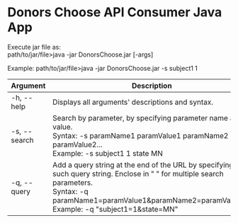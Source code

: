 # Donors Choose API Consumer Java App
Execute jar file as:  
path/to/jar/file>java -jar DonorsChoose.jar [-args]

Example: 
path/to/jar/file>java -jar DonorsChoose.jar -s subject1 1

Argument   | Description
-----------|----------------
-h, --help | Displays all arguments' descriptions and syntax.  
-s, --search | Search by parameter, by specifying parameter name and value.<br>Syntax: -s paramName1 paramValue1 paramName2 paramValue2...  <br>Example: -s subject1 1 state MN  
-q, --query | Add a query string at the end of the URL by specifying such query string. Enclose in " " for multiple search parameters.   <br>Syntax: -q paramName1=paramValue1&paramName2=paramValue2...<br>Example: -q "subject1=1&state=MN"  

